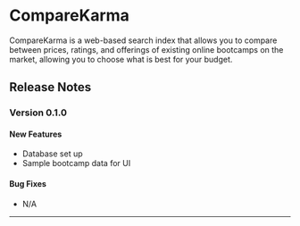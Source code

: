 # CompareKarma
CompareKarma is a web-based search index that allows you to compare between prices, ratings, and offerings of existing online bootcamps on the market, allowing you to choose what is best for your budget.

## Release Notes
### Version 0.1.0

#### New Features
* Database set up
* Sample bootcamp data for UI

#### Bug Fixes
* N/A
---
<!-- 
### Version 0.1.0:
#### New Features
* Feature 1
* feature 2...

#### Bug Fixes
N/A

--- -->
